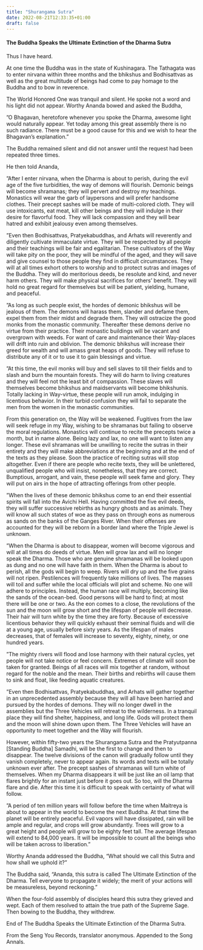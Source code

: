 ```yaml
---
title: "Shurangama Sutra"
date: 2022-08-21T12:33:35+01:00
draft: false
---
```


#### The Buddha Speaks the Ultimate Extinction of the Dharma Sutra


Thus I have heard. 

At one time the Buddha was in the state of Kushinagara. The Tathagata was to enter nirvana within three months and the bhikshus and Bodhisattvas as well as the great multitude of beings had come to pay homage to the Buddha and to bow in reverence. 

The World Honored One was tranquil and silent. He spoke not a word and his light did not appear. Worthy Ananda bowed and asked the Buddha,

”O Bhagavan, heretofore whenever you spoke the Dharma, awesome light would naturally appear. Yet today among this great assembly there is no such radiance. There must be a good cause for this and we wish to hear the Bhagavan’s explanation.”

The Buddha remained silent and did not answer until the request had been repeated three times. 

He then told Ananda,

”After I enter nirvana, when the Dharma is about to perish, during the evil age of the five turbidities, the way of demons will flourish. Demonic beings will become shramanas; they will pervert and destroy my teachings. Monastics will wear the garb of laypersons and will prefer handsome clothes. Their precept sashes will be made of multi-colored cloth. They will use intoxicants, eat meat, kill other beings and they will indulge in their desire for flavorful food. They will lack compassion and they will bear hatred and exhibit jealousy even among themselves.

”Even then Bodhisattvas, Pratyekabuddhas, and Arhats will reverently and diligently cultivate immaculate virtue. They will be respected by all people and their teachings will be fair and egalitarian. These cultivators of the Way will take pity on the poor, they will be mindful of the aged, and they will save and give counsel to those people they find in difficult circumstances. They will at all times exhort others to worship and to protect sutras and images of the Buddha. They will do meritorious deeds, be resolute and kind, and never harm others. They will make physical sacrifices for others’ benefit. They will hold no great regard for themselves but will be patient, yielding, humane, and peaceful.

”As long as such people exist, the hordes of demonic bhikshus will be jealous of them. The demons will harass them, slander and defame them, expel them from their midst and degrade them. They will ostracize the good monks from the monastic community. Thereafter these demons derive no virtue from their practice. Their monastic buildings will be vacant and overgrown with weeds. For want of care and maintenance their Way-places will drift into ruin and oblivion. The demonic bhikshus will increase their greed for wealth and will amass great heaps of goods. They will refuse to distribute any of it or to use it to gain blessings and virtue.

”At this time, the evil monks will buy and sell slaves to till their fields and to slash and burn the mountain forests. They will do harm to living creatures and they will feel not the least bit of compassion. These slaves will themselves become bhikshus and maidservants will become bhikshunis. Totally lacking in Way-virtue, these people will run amok, indulging in licentious behavior. In their turbid confusion they will fail to separate the men from the women in the monastic communities.

From this generation on, the Way will be weakened. Fugitives from the law will seek refuge in my Way, wishing to be shramanas but failing to observe the moral regulations. Monastics will continue to recite the precepts twice a month, but in name alone. Being lazy and lax, no one will want to listen any longer. These evil shramanas will be unwilling to recite the sutras in their entirety and they will make abbreviations at the beginning and at the end of the texts as they please. Soon the practice of reciting sutras will stop altogether. Even if there are people who recite texts, they will be unlettered, unqualified people who will insist, nonetheless, that they are correct. Bumptious, arrogant, and vain, these people will seek fame and glory. They will put on airs in the hope of attracting offerings from other people.

”When the lives of these demonic bhikshus come to an end their essential spirits will fall into the Avichi Hell. Having committed the five evil deeds, they will suffer successive rebirths as hungry ghosts and as animals. They will know all such states of woe as they pass on through eons as numerous as sands on the banks of the Ganges River. When their offenses are accounted for they will be reborn in a border land where the Triple Jewel is unknown.

”When the Dharma is about to disappear, women will become vigorous and will at all times do deeds of virtue. Men will grow lax and will no longer speak the Dharma. Those who are genuine shramanas will be looked upon as dung and no one will have faith in them. When the Dharma is about to perish, all the gods will begin to weep. Rivers will dry up and the five grains will not ripen. Pestilences will frequently take millions of lives. The masses will toil and suffer while the local officials will plot and scheme. No one will adhere to principles. Instead, the human race will multiply, becoming like the sands of the ocean-bed. Good persons will be hard to find; at most there will be one or two. As the eon comes to a close, the revolutions of the sun and the moon will grow short and the lifespan of people will decrease. Their hair will turn white by the time they are forty. Because of excessive licentious behavior they will quickly exhaust their seminal fluids and will die at a young age, usually before sixty years. As the lifespan of males decreases, that of females will increase to seventy, eighty, ninety, or one hundred years.

”The mighty rivers will flood and lose harmony with their natural cycles, yet people will not take notice or feel concern. Extremes of climate will soon be taken for granted. Beings of all races will mix together at random, without regard for the noble and the mean. Their births and rebirths will cause them to sink and float, like feeding aquatic creatures.

”Even then Bodhisattvas, Pratyekabuddhas, and Arhats will gather together in an unprecedented assembly because they will all have been harried and pursued by the hordes of demons. They will no longer dwell in the assemblies but the Three Vehicles will retreat to the wilderness. In a tranquil place they will find shelter, happiness, and long life. Gods will protect them and the moon will shine down upon them. The Three Vehicles will have an opportunity to meet together and the Way will flourish.

However, within fifty-two years the Shurangama Sutra and the Pratyutpanna [Standing Buddha] Samadhi, will be the first to change and then to disappear. The twelve divisions of the canon will gradually follow until they vanish completely, never to appear again. Its words and texts will be totally unknown ever after. The precept sashes of shramanas will turn white of themselves. When my Dharma disappears it will be just like an oil lamp that flares brightly for an instant just before it goes out. So too, will the Dharma flare and die. After this time it is difficult to speak with certainty of what will follow.

”A period of ten million years will follow before the time when Maitreya is about to appear in the world to become the next Buddha. At that time the planet will be entirely peaceful. Evil vapors will have dissipated, rain will be ample and regular, and crops will grow abundantly. Trees will grow to a great height and people will grow to be eighty feet tall. The average lifespan will extend to 84,000 years. It will be impossible to count all the beings who will be taken across to liberation.”

Worthy Ananda addressed the Buddha, “What should we call this Sutra and how shall we uphold it?”

The Buddha said, “Ananda, this sutra is called The Ultimate Extinction of the Dharma. Tell everyone to propagate it widely; the merit of your actions will be measureless, beyond reckoning.”

When the four-fold assembly of disciples heard this sutra they grieved and wept. Each of them resolved to attain the true path of the Supreme Sage. Then bowing to the Buddha, they withdrew.

End of The Buddha Speaks the Ultimate Extinction of the Dharma Sutra.

From the Seng You Records, translator anonymous.
 Appended to the Song Annals.